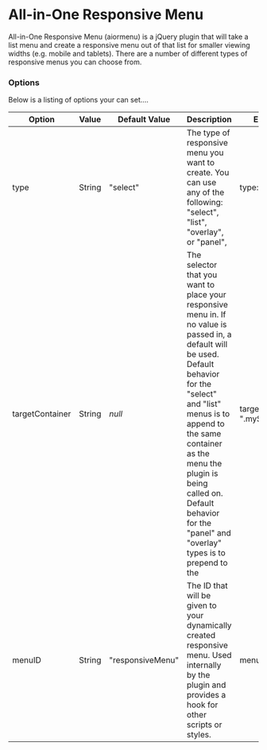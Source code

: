 All-in-One Responsive Menu
========

All-in-One Responsive Menu (aiormenu) is a jQuery plugin that will take a list menu and create a responsive menu out of that list for smaller viewing widths (e.g. mobile and tablets). There are a number of different types of responsive menus you can choose from.

### Options

Below is a listing of options your can set....

| Option | Value | Default Value | Description | Example |
| --- | --- | --- | --- | --- |
| type | String | "select" | The type of responsive menu you want to create. You can use any of the following: "select", "list", "overlay", or "panel", | type: "panel" |
| targetContainer | String | *null* | The selector that you want to place your responsive menu in. If no value is passed in, a default will be used. Default behavior for the "select" and "list" menus is to append to the same container as the menu the plugin is being called on. Default behavior for the "panel" and "overlay" types is to prepend to the <body> | targetContainer: ".mySelector" |
| menuID | String | "responsiveMenu" | The ID that will be given to your dynamically created responsive menu. Used internally by the plugin and provides a hook for other scripts or styles. | menuID: "myID" |

